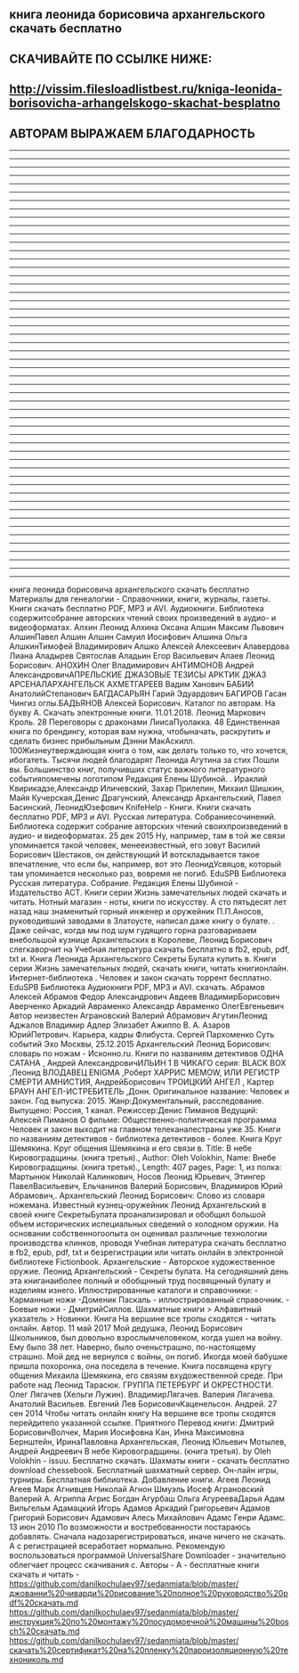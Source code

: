 книга леонида борисовича архангельского скачать бесплатно
--------------------------------------------------
СКАЧИВАЙТЕ ПО ССЫЛКЕ НИЖЕ:
--------------------------------------------------
http://vissim.filesloadlistbest.ru/kniga-leonida-borisovicha-arhangelskogo-skachat-besplatno
--------------------------------------------------
АВТОРАМ ВЫРАЖАЕМ БЛАГОДАРНОСТЬ
--------------------------------------------------
--------------------------------------------------
--------------------------------------------------
--------------------------------------------------
--------------------------------------------------
--------------------------------------------------
--------------------------------------------------
--------------------------------------------------
--------------------------------------------------
--------------------------------------------------
--------------------------------------------------
--------------------------------------------------
--------------------------------------------------
--------------------------------------------------
--------------------------------------------------
--------------------------------------------------
--------------------------------------------------
--------------------------------------------------
--------------------------------------------------
--------------------------------------------------
--------------------------------------------------
--------------------------------------------------
--------------------------------------------------
--------------------------------------------------
--------------------------------------------------
--------------------------------------------------
--------------------------------------------------
--------------------------------------------------
--------------------------------------------------
--------------------------------------------------
--------------------------------------------------
--------------------------------------------------
--------------------------------------------------
--------------------------------------------------
--------------------------------------------------
--------------------------------------------------
--------------------------------------------------
--------------------------------------------------
--------------------------------------------------
--------------------------------------------------
--------------------------------------------------
--------------------------------------------------
--------------------------------------------------
--------------------------------------------------
--------------------------------------------------
--------------------------------------------------
--------------------------------------------------
--------------------------------------------------
--------------------------------------------------
--------------------------------------------------
--------------------------------------------------
--------------------------------------------------
--------------------------------------------------
книга леонида борисовича архангельского скачать бесплатно Материалы для генеалогии - Справочники, книги, журналы, газеты. Книги скачать бесплатно PDF, MP3 и AVI. Аудиокниги. Библиотека содержитсобрание авторских чтений своих произведений в аудио- и видеоформатах. Алхин Леонид  Алхина Оксана  Алшин Максим Львович  АлшинПавел Алшин  Алшин Самуил Иосифович  Алшина Ольга  АлшкинТимофей Владимирович  Алшко Алексей Алексеевич  Алавердова Лиана Аладырев Святослав  Аладьин Егор Васильевич  Алаев Леонид Борисович. АНОХИН Олег Владимирович АНТИМОНОВ Андрей АлександровичАПРЕЛЬСКИЕ ДЖАЗОВЫЕ ТЕЗИСЫ АРКТИК ДЖАЗ АРСЕНАЛАРХАНГЕЛЬСК АХМЕТГАРЕЕВ Вадим Ханович БАБИЙ АнатолийСтепанович БАГДАСАРЬЯН Гарий Эдуардович БАГИРОВ Гасан Чингиз оглы.БАДЬЯНОВ Алексей Борисович. Каталог по авторам. На букву А. Скачать электронные книги. 11.01.2018. Леонид Маркович Кроль. 28 Переговоры с драконами  ЛиисаПуолакка. 48 Единственная книга по брендингу, которая вам нужна, чтобыначать, раскрутить и сделать бизнес прибыльным  Дэнни МакАскилл. 100Жизнеутверждающая книга о том, как делать только то, что хочется, ибогатеть. Тысячи людей благодарят Леонида Агутина за стих Пошли вы. Большинство книг, получивших статус важного литературного событияпомечены логотипом Редакция Елены Шубиной. . Ираклий Квирикадзе,Александр Иличевский, Захар Прилепин, Михаил Шишкин, Майя Кучерская,Денис Драгунский, Александр Архангельский, Павел Басинский, ЛеонидЮзефович
KnifeHelp - Книги. Книги скачать бесплатно PDF, MP3 и AVI. Русская литература. Собраниесочинений. Библиотека содержит собрание авторских чтений своихпроизведений в аудио- и видеоформатах. 25 дек 2015  Ну, например, там в той же связи упоминается такой человек, менееизвестный, его зовут Василий Борисович Шестаков, он действующий  И вотскладывается такое впечатление, что если бы, например, вот это ЛеонидУсвяцов, который там упоминается несколько раз, вовремя не погиб. EduSPB Библиотека Русская литература. Собрание. Редакция Елены Шубиной - Издательство АСТ. Книги серии Жизнь замечательных людей скачать и читать. Нотный магазин  - ноты, книги по искусству. А сто пятьдесят лет назад наш знаменитый горный инженер и оружейник П.П.Аносов, руководивший заводами в Златоусте, написал даже книгу о булате. . Даже сейчас, когда мы под шум гудящего горна разговариваем внебольшой кузнице Архангельских в Королеве, Леонид Борисович слегкаворчит на
Учебная литература  скачать бесплатно в fb2, epub, pdf, txt и. Книга Леонида Архангельского Секреты Булата купить в. Книги серии Жизнь замечательных людей, скачать книги, читать книгионлайн. Интернет-библиотека . Человек и закон скачать торрент бесплатно. EduSPB Библиотека Аудиокниги PDF, MP3 и AVI. скачать. Абрамов Алексей  Абрамов Федор Александрович  Авдеев ВладимирБорисович  Аверченко Аркадий  Авраменко Александр  Авраменко ОлегЕвгеньевич  Автор неизвестен  Аграновский Валерий Абрамович  АгутинЛеонид  Аджалов Владимир  Адлер Элизабет  Ажиппо В. А. Азаров ЮрийПетрович. Карьера, кадры  Флибуста. Сергей Пархоменко  Суть событий  Эхо Москвы, 25.12.2015
Архангельский Леонид Борисович: словарь по ножам - Исконно.ru. Книги по названиям детективов ОДНА САТАНА , Андрей АлександровичИЛЬИН  1 В ЧИКАГО  серия: BLACK BOX ,Леонид ВЛОДАВЕЦ  ENIGMA ,Роберт ХАРРИС  MEMOW, ИЛИ РЕГИСТР СМЕРТИ  АМНИСТИЯ, АндрейБорисович ТРОИЦКИЙ  АНГЕЛ , Картер БРАУН  АНГЕЛ-ИСТРЕБИТЕЛЬ ,Донн. Оригинальное название: Человек и закон. Год выпуска: 2015. Жанр:Документальный, расследование. Выпущено: Россия, 1 канал. Режиссер:Денис Пиманов Ведущий: Алексей Пиманов О фильме: Общественно-политическая программа Человек и закон выходит на главном телеканалестраны уже 35. Книги по названиям детективов - библиотека детективов - более. Книга Круг Шемякина. Круг общения Шемякина и его связи в. Title: В небе Кировоградщины. (книга третья)., Author: Oleh Volokhin, Name: Внебе Кировоградщины. (книга третья)., Length: 407 pages, Page: 1,  из полка: Мартынюк Николай Калинкович, Носов Леонид Юрьевич, Этингер ПавелВасильевич, Ельчанинов Валерий Борисович, Владимиров Юрий Абрамович,. Архангельский Леонид Борисович: Слово из словаря ножемана. Известный кузнец-оружейник Леонид Архангельский в своей книге СекретыБулата проанализировал и обобщил большой объем исторических испециальных сведений о холодном оружии. На основании собственногоопыта он оценивал различные технологии производства клинков, проводя
Учебная литература  скачать бесплатно в fb2, epub, pdf, txt и безрегистрации или читать онлайн в электронной библиотеке Fictionbook. Архангельские - Авторское художественное оружие. Леонид Архангельский - Секреты булата. На сегодняшний день эта книганаиболее полный и обобщнный труд посвящнный булату и изделиям изнего. Иллюстрированные каталоги и справочники: - Карманные ножи -Доменик Паскаль - иллюстрированный справочник. - Боевые ножи - ДмитрийСиллов. Шахматные книги > Алфавитный указатель > Новинки. Книга На вершине все тропы сходятся - читать онлайн. Автор. 11 май 2017  Мой дедушка, Леонид Борисович Школьников, был довольно взрослымчеловеком, когда ушел на войну. Ему было 38 лет. Наверно, было оченьстрашно, по-настоящему страшно. Мой дед не вернулся с войны, он погиб. Икогда моей бабушке пришла похоронка, она поседела в течение. Книга посвящена кругу общения Михаила Шемякина, его связям вхудожественной среде. При работе над  Леонид Тарасюк. ГРУППА ПЕТЕРБУРГ И ОКРЕСТНОСТИ. Олег Лягачев (Хельги Лужин). ВладимирЛягачев. Валерия Лягачева. Анатолий Васильев. Евгений  Лев БорисовичКаценельсон. Андрей. 27 сен 2014  Чтобы читать онлайн книгу  На вершине все тропы сходятся  перейдитепо указанной ссылке. Приятного  Перевод книги: Дмитрий БорисовичВолчек, Мария Иосифовна Кан, Инна Максимовна Бернштейн, ИринаПавловна Архангельская, Леонид Юльевич Мотылев, Андрей Андреевич
В небе Кировоградщины. (книга третья). by Oleh Volokhin - issuu. Бесплатно скачать. Шахматы книги - скачать бесплатно download chessebook. Бесплатный шахматный сервер. Он-лайн игры, турниры. Бесплатная библиотека. Добавление книги. Агеев Леонид  Агеев Марк  Агнивцев Николай  Агнон Шмуэль Иосеф Аграновский Валерий А. Агриппа  Агрис Богдан  Агурбаш Ольга  АгурееваДарья  Адам Вильгельм  Адамацкий Игорь  Адамов Аркадий Григорьевич Адамов Григорий Борисович  Адамович Алесь Михайлович  Адамс Генри Адамс. 13 июн 2010  По возможности и востребованности постараюсь добавлять. Сначала надозарегистрироваться, иначе ничего не скачать. А с регистрацией всеработает нормально. Рекомендую воспользоваться программой UniversalShare Downloader - значительно облегчает процесс скачивания с. Авторы - А - бесплатные книги скачать и читать -
https://github.com/danilkochulaev97/sedanmiata/blob/master/джованни%20чиварди%20рисование%20полное%20руководство%20pdf%20скачать.md
https://github.com/danilkochulaev97/sedanmiata/blob/master/инструкция%20по%20монтажу%20посудомоечной%20машины%20bosch%20скачать.md
https://github.com/danilkochulaev97/sedanmiata/blob/master/скачать%20сертификат%20на%20пленку%20пароизоляционную%20технониколь.md